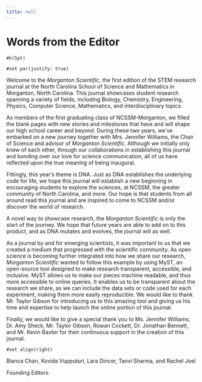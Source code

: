 ```yaml
---
title: null
---
```


# Words from the Editor

```{raw:typst}
#h(5pt)

#set par(justify: true)
```

Welcome to the *Morganton Scientific*, the first edition of the STEM research journal at the North Carolina School of Science and Mathematics in Morganton, North Carolina. This journal showcases student research spanning a variety of fields, including Biology, Chemistry, Engineering, Physics, Computer Science, Mathematics, and interdisciplinary topics.

As members of the first graduating class of NCSSM-Morganton, we filled the blank pages with new stories and milestones that have and will shape our high school career and beyond. During these two years, we’ve embarked on a new journey together with Mrs. Jennifer Williams, the Chair of Science and advisor of *Morganton Scientific*. Although we initially only knew of each other, through our collaborations in establishing this journal and bonding over our love for science communication, all of us have reflected upon the true meaning of being inaugural. 

Fittingly, this year’s theme is DNA. Just as DNA establishes the underlying code for life, we hope this journal will establish a new beginning in encouraging students to explore the sciences, at NCSSM, the greater community of North Carolina, and more. Our hope is that students from all around read this journal and are inspired to come to NCSSM and/or discover the world of research.

A novel way to showcase research, the *Morganton Scientific* is only the start of the journey. We hope that future years are able to add on to this product, and as DNA mutates and evolves, the journal will as well.

As a journal by and for emerging scientists, it was important to us that we created a medium that progressed with the scientific community. As open science is becoming further integrated into how we share our research, *Morganton Scientific* wanted to follow this example by using MyST, an open-source tool designed to make research transparent, accessible, and inclusive. MyST allows us to make our pieces machine readable, and thus more accessible to online queries. It enables us to be transparent about the research we share, as we can include the data sets or code used for each experiment, making them more easily reproducible. We would like to thank Mr. Taylor Gibson for introducing us to this amazing tool and giving us his time and expertise to help launch the online portion of this journal.

Finally, we would like to give a special thank you to Ms. Jennifer Williams, Dr. Amy Sheck, Mr. Taylor Gibson, Rowan Cockett, Dr. Jonathan Bennett, and Mr. Kevin Baxter for their continuous support in the creation of this journal.

```{raw:typst}
#set align(right)
```
Bianca Chan, Kovida Vupputuri, Lara Dincer, Tanvi Sharma, and Rachel Joel

Founding Editors